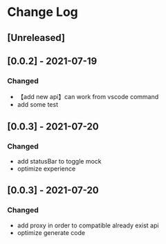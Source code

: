 # Change Log

## [Unreleased]

## [0.0.2] - 2021-07-19
### Changed
- 【add new api】can work from vscode command
- add some test


## [0.0.3] - 2021-07-20
### Changed
- add statusBar to toggle mock
- optimize experience

## [0.0.3] - 2021-07-20
### Changed
- add proxy in order to compatible already exist api
- optimize generate code
